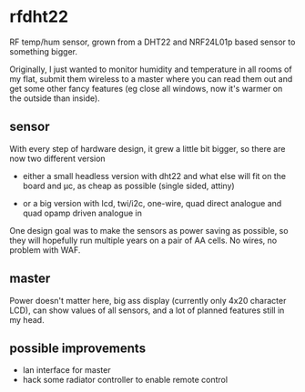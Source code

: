 rfdht22
=======

RF temp/hum sensor, grown from a DHT22 and NRF24L01p based sensor to something bigger.

Originally, I just wanted to monitor humidity and temperature in all rooms of my flat, submit them wireless to a master where you can read them out and get some other fancy features (eg close all windows, now it's warmer on the outside than inside).

sensor
------

With every step of hardware design, it grew a little bit bigger, so there are now two different version

- either a small headless version with dht22 and what else will fit on the board and µc, as cheap as possible (single sided, attiny)

- or a big version with lcd, twi/i2c, one-wire, quad direct analogue and quad opamp driven analogue in

One design goal was to make the sensors as power saving as possible, so they will hopefully run multiple years on a pair of AA cells. No wires, no problem with WAF.

master
------

Power doesn't matter here, big ass display (currently only 4x20 character LCD), can show values of all sensors, and a lot of planned features still in my head.

possible improvements
---------------------

 - lan interface for master
 - hack some radiator controller to enable remote control
